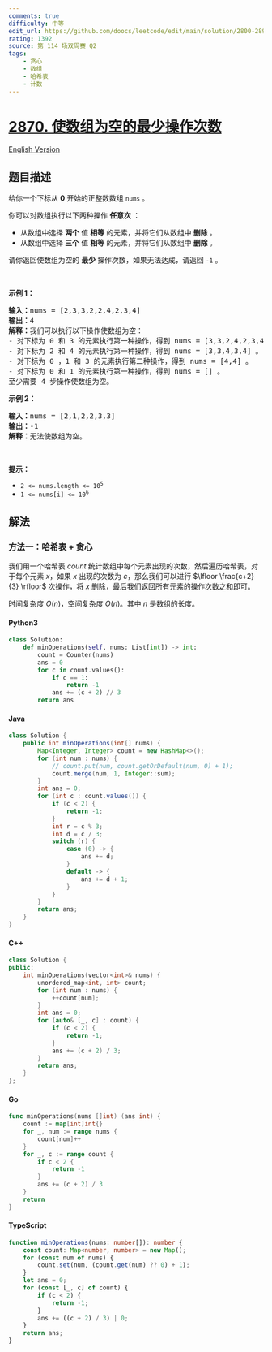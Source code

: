 ```yaml
---
comments: true
difficulty: 中等
edit_url: https://github.com/doocs/leetcode/edit/main/solution/2800-2899/2870.Minimum%20Number%20of%20Operations%20to%20Make%20Array%20Empty/README.md
rating: 1392
source: 第 114 场双周赛 Q2
tags:
    - 贪心
    - 数组
    - 哈希表
    - 计数
---
```


<!-- problem:start -->

# [2870. 使数组为空的最少操作次数](https://leetcode.cn/problems/minimum-number-of-operations-to-make-array-empty)

[English Version](/solution/2800-2899/2870.Minimum%20Number%20of%20Operations%20to%20Make%20Array%20Empty/README_EN.md)

## 题目描述

<!-- description:start -->

<p>给你一个下标从 <strong>0</strong>&nbsp;开始的正整数数组&nbsp;<code>nums</code>&nbsp;。</p>

<p>你可以对数组执行以下两种操作 <strong>任意次</strong>&nbsp;：</p>

<ul>
	<li>从数组中选择 <strong>两个</strong>&nbsp;值 <strong>相等</strong>&nbsp;的元素，并将它们从数组中 <strong>删除</strong>&nbsp;。</li>
	<li>从数组中选择 <strong>三个</strong>&nbsp;值 <strong>相等</strong>&nbsp;的元素，并将它们从数组中 <strong>删除</strong>&nbsp;。</li>
</ul>

<p>请你返回使数组为空的 <strong>最少</strong>&nbsp;操作次数，如果无法达成，请返回 <code>-1</code>&nbsp;。</p>

<p>&nbsp;</p>

<p><strong class="example">示例 1：</strong></p>

<pre>
<strong>输入：</strong>nums = [2,3,3,2,2,4,2,3,4]
<b>输出：</b>4
<b>解释：</b>我们可以执行以下操作使数组为空：
- 对下标为 0 和 3 的元素执行第一种操作，得到 nums = [3,3,2,4,2,3,4] 。
- 对下标为 2 和 4 的元素执行第一种操作，得到 nums = [3,3,4,3,4] 。
- 对下标为 0 ，1 和 3 的元素执行第二种操作，得到 nums = [4,4] 。
- 对下标为 0 和 1 的元素执行第一种操作，得到 nums = [] 。
至少需要 4 步操作使数组为空。
</pre>

<p><strong class="example">示例 2：</strong></p>

<pre>
<b>输入：</b>nums = [2,1,2,2,3,3]
<b>输出：</b>-1
<b>解释：</b>无法使数组为空。
</pre>

<p>&nbsp;</p>

<p><strong>提示：</strong></p>

<ul>
	<li><code>2 &lt;= nums.length &lt;= 10<sup>5</sup></code></li>
	<li><code>1 &lt;= nums[i] &lt;= 10<sup>6</sup></code></li>
</ul>

<!-- description:end -->

## 解法

<!-- solution:start -->

### 方法一：哈希表 + 贪心

我们用一个哈希表 $count$ 统计数组中每个元素出现的次数，然后遍历哈希表，对于每个元素 $x$，如果 $x$ 出现的次数为 $c$，那么我们可以进行 $\lfloor \frac{c+2}{3} \rfloor$ 次操作，将 $x$ 删除，最后我们返回所有元素的操作次数之和即可。

时间复杂度 $O(n)$，空间复杂度 $O(n)$。其中 $n$ 是数组的长度。

<!-- tabs:start -->

#### Python3

```python
class Solution:
    def minOperations(self, nums: List[int]) -> int:
        count = Counter(nums)
        ans = 0
        for c in count.values():
            if c == 1:
                return -1
            ans += (c + 2) // 3
        return ans
```

#### Java

```java
class Solution {
    public int minOperations(int[] nums) {
        Map<Integer, Integer> count = new HashMap<>();
        for (int num : nums) {
            // count.put(num, count.getOrDefault(num, 0) + 1);
            count.merge(num, 1, Integer::sum);
        }
        int ans = 0;
        for (int c : count.values()) {
            if (c < 2) {
                return -1;
            }
            int r = c % 3;
            int d = c / 3;
            switch (r) {
                case (0) -> {
                    ans += d;
                }
                default -> {
                    ans += d + 1;
                }
            }
        }
        return ans;
    }
}
```

#### C++

```cpp
class Solution {
public:
    int minOperations(vector<int>& nums) {
        unordered_map<int, int> count;
        for (int num : nums) {
            ++count[num];
        }
        int ans = 0;
        for (auto& [_, c] : count) {
            if (c < 2) {
                return -1;
            }
            ans += (c + 2) / 3;
        }
        return ans;
    }
};
```

#### Go

```go
func minOperations(nums []int) (ans int) {
	count := map[int]int{}
	for _, num := range nums {
		count[num]++
	}
	for _, c := range count {
		if c < 2 {
			return -1
		}
		ans += (c + 2) / 3
	}
	return
}
```

#### TypeScript

```ts
function minOperations(nums: number[]): number {
    const count: Map<number, number> = new Map();
    for (const num of nums) {
        count.set(num, (count.get(num) ?? 0) + 1);
    }
    let ans = 0;
    for (const [_, c] of count) {
        if (c < 2) {
            return -1;
        }
        ans += ((c + 2) / 3) | 0;
    }
    return ans;
}
```

<!-- tabs:end -->

<!-- solution:end -->

<!-- problem:end -->
